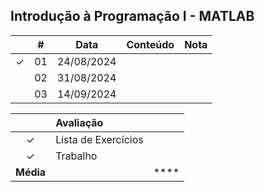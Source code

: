 ## Introdução à Programação I - MATLAB

|  | # | Data | Conteúdo | Nota |
|:---:|:---:|:---:|:---:|:---:|
| &check; | 01 | 24/08/2024 |  |  |
|  | 02 | 31/08/2024 |  |  |
|  | 03 | 14/09/2024 |  |  |


|  | Avaliação |  |
|:---:|:--|:---:|
| &check; | Lista de Exercícios |  |
| &check; | Trabalho |  |
| **Média** |  | **** |